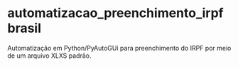 # automatizacao_preenchimento_irpfbrasil
Automatização em Python/PyAutoGUi para preenchimento do IRPF por meio de um arquivo XLXS padrão.
